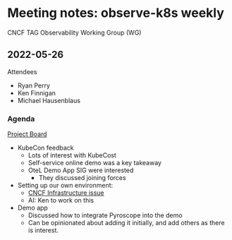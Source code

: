 # Meeting notes: observe-k8s weekly

CNCF TAG Observability Working Group (WG)

## 2022-05-26

Attendees

* Ryan Perry
* Ken Finnigan
* Michael Hausenblaus

### Agenda

[Project Board](https://github.com/orgs/observe-k8s/projects/1/views/1)

* KubeCon feedback
  * Lots of interest with KubeCost
  * Self-service online demo was a key takeaway
  * OteL Demo App SIG were interested
    * They discussed joining forces
* Setting up our own environment:
  * [CNCF Infrastructure issue](https://github.com/observe-k8s/hub/issues/22)
  * AI: Ken to work on this
* Demo app
  * Discussed how to integrate Pyroscope into the demo
  * Can be opinionated about adding it initially, and add others as there is interest.
